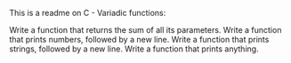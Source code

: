 This is a readme on C - Variadic functions:

Write a function that returns the sum of all its parameters.
Write a function that prints numbers, followed by a new line.
Write a function that prints strings, followed by a new line.
Write a function that prints anything.

